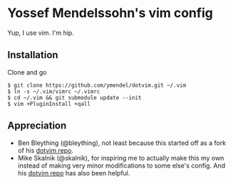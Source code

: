 # Yossef Mendelssohn's vim config

Yup, I use vim. I'm hip.

## Installation

Clone and go

    $ git clone https://github.com/ymendel/dotvim.git ~/.vim
    $ ln -s ~/.vim/vimrc ~/.vimrc
    $ cd ~/.vim && git submodule update --init
    $ vim +PluginInstall +qall

## Appreciation

  - Ben Bleything (@bleything), not least because this started off as a fork of his [dotvim repo][bleyvim].
  - Mike Skalnik (@skalnik), for inspiring me to actually make this my own instead of making very minor
  modifications to some else's config. And his [dotvim repo][skalvim] has also been helpful.

[bleyvim]: https://github.com/bleything/dotvim
[skalvim]: https://github.com/skalnik/dotvim
